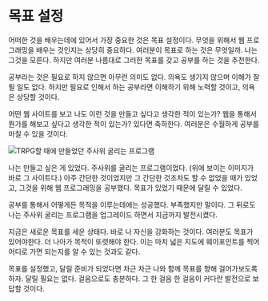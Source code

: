 # 목표 설정
어떠한 것을 배우는데에 있어서 가장 중요한 것은 목표 설정이다. 무엇을 위해서 웹 프로그래밍을 배우는 것인지는 상당히 중요하다. 여러분이 목표로 하는 것은 무엇일까. 나는 그것을 모른다. 하지만 여러분 나름대로 그러한 목표를 갖고 공부를 하는 것을 추천한다.

공부라는 것은 필요로 하지 않으면 아무런 의미도 없다. 의욕도 생기지 않으며 이해가 잘 될 일도 없다. 하지만 필요로 인해서 하는 공부라면 이해하기 위해 노력할 것이고, 의욕은 상당할 것이다.

어떤 웹 사이트를 보고 나도 이런 것을 만들고 싶다고 생각한 적이 있는가? 웹을 통해서 뭔가를 해보고 싶다고 생각한 적이 있는가? 있다면 축하한다. 여러분은 수월하게 공부를 마칠 수 있을 것이다.

![TRPG할 때에 만들었던 주사위 굴리는 프로그램](https://i.postimg.cc/vHG134Mx/Screenshot-2021-02-19-at-09-43-09.png)

나는 만들고 싶은 게 있었다. 주사위를 굴리는 프로그램이었다. (위에 보이는 이미지가 바로 그 사이트다.) 아주 간단한 것이었지만 그 간단한 것조차도 할 수 없었을 때가 있었고, 그것을 위해 웹 프로그래밍을 공부했다. 목표가 있었기 때문에 달릴 수 있었다.

공부를 통해서 어떻게든 목적을 이루는데에는 성공했다. 부족했지만 말이다. 그 뒤로도 나는 주사위 굴리는 프로그램을 업그레이드 하면서 지금까지 발전시켰다.

지금은 새로운 목표를 세운 상태다. 바로 나 자신을 강화하는 것이다. 여러분도 목표가 있어야한다. 더 나아가 목적이 또렷해야 한다. 이는 마치 넓은 지도에 웨이포인트를 찍어 어디로 가면 되는지를 알 수 있는 것과도 같다.

목표를 설정했고, 달릴 준비가 되었다면 차근 차근 나와 함께 목표를 향해 걸어가보도록 하자. 달릴 필요는 없다. 걸음으로도 충분하다. 그 한 걸음 한 걸음이 커다란 발전으로 보답할 것이다.
